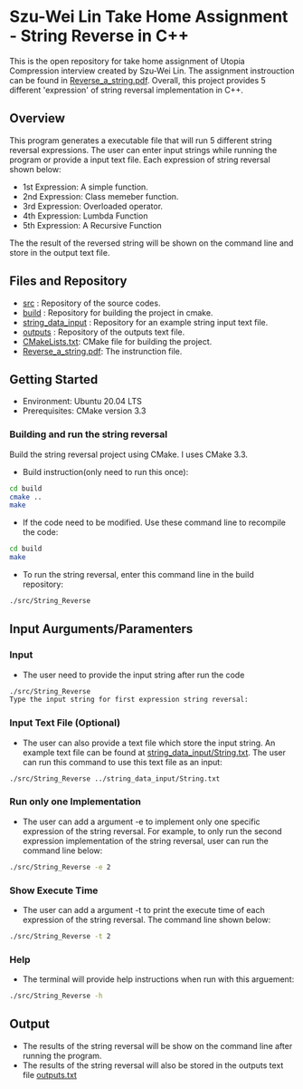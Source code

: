 # Szu-Wei Lin Take Home Assignment - String Reverse in C++

This is the open repository for take home assignment of Utopia Compression interview created by Szu-Wei Lin. The assignment instrouction can be found in [Reverse_a_string.pdf](./Reverse_a_string.pdf). Overall, this project provides 5 different 'expression' of string reversal implementation in C++.

## Overview
This program generates a executable file that will run 5 different string reversal expressions. The user can enter input strings while running the program or provide a input text file. Each expression of string reversal shown below: 

* 1st Expression: A simple function. 
* 2nd Expression: Class memeber function.
* 3rd Expression: Overloaded operator. 
* 4th Expression: Lumbda Function
* 5th Expression: A Recursive Function 

The the result of the reversed string will be shown on the command line and store in the output text file.


## Files and Repository
* [src](./src) : Repository of the source codes.
* [build](./build) : Repository for building the project in cmake. 
* [string_data_input](./string_data_input) : Repository for an example string input text file. 
* [outputs](./outputs/) : Repository of the outputs text file.
* [CMakeLists.txt](./CMakeLists.txt): CMake file for building the project. 
* [Reverse_a_string.pdf](./Reverse_a_string.pdf): The instrunction file.


## Getting Started

* Environment: Ubuntu 20.04 LTS 
* Prerequisites: CMake version 3.3

### Building and run the string reversal

Build the string reversal project using CMake. I uses CMake 3.3. 

* Build instruction(only need to run this once): 

```sh
cd build
cmake ..
make
```

* If the code need to be modified. Use these command line to recompile the code:

```sh
cd build
make
```

* To run the string reversal, enter this command line in the build repository:

```sh
./src/String_Reverse
```

## Input Aurguments/Paramenters


### Input
* The user need to provide the input string after run the code 
```sh
./src/String_Reverse
Type the input string for first expression string reversal: 
```

### Input Text File (Optional)
* The user can also provide a text file which store the input string. An example text file can be found at [string_data_input/String.txt](./string_data_input/String.txt). The user can run this command to use this text file as an input:
 ```sh
./src/String_Reverse ../string_data_input/String.txt
```

### Run only one Implementation

* The user can add a argument -e to implement only one specific expression of the string reversal. For example, to only run the second expression implementation of the string reversal, user can run the command line below: 

 ```sh
./src/String_Reverse -e 2
```

### Show Execute Time
* The user can add a argument -t to print the execute time of each expression of the string reversal. The command line shown below:

 ```sh
./src/String_Reverse -t 2
```


### Help
* The terminal will provide help instructions when run with this arguement:
 ```sh
./src/String_Reverse -h
```
## Output 

* The results of the string reversal will be show on the command line after running the program. 
* The results of the string reversal will also be stored in the outputs text file [outputs.txt](./outputs/ouputs.txt)